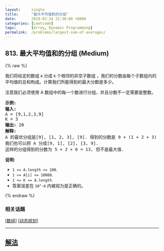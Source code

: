 ```yaml
---
layout:     single
title:      "最大平均值和的分组"
date:       2018-03-24 21:30:00 +0800
categories: [Leetcode]
tags:       [Array, Dynamic Programming]
permalink:  /problems/largest-sum-of-averages/
---
```


## 813. 最大平均值和的分组 (Medium)

{% raw %}

<p>我们将给定的数组&nbsp;<code>A</code>&nbsp;分成&nbsp;<code>K</code>&nbsp;个相邻的非空子数组 ，我们的分数由每个子数组内的平均值的总和构成。计算我们所能得到的最大分数是多少。</p>

<p>注意我们必须使用 A 数组中的每一个数进行分组，并且分数不一定需要是整数。</p>

<pre>
<strong>示例:</strong>
<strong>输入:</strong> 
A = [9,1,2,3,9]
K = 3
<strong>输出:</strong> 20
<strong>解释:</strong> 
A 的最优分组是[9], [1, 2, 3], [9]. 得到的分数是 9 + (1 + 2 + 3) / 3 + 9 = 20.
我们也可以把 A 分成[9, 1], [2], [3, 9].
这样的分组得到的分数为 5 + 2 + 6 = 13, 但不是最大值.
</pre>

<p><strong>说明: </strong></p>

<ul>
	<li><code>1 &lt;= A.length &lt;= 100</code>.</li>
	<li><code>1 &lt;= A[i] &lt;= 10000</code>.</li>
	<li><code>1 &lt;= K &lt;= A.length</code>.</li>
	<li>答案误差在&nbsp;<code>10^-6</code>&nbsp;内被视为是正确的。</li>
</ul>

{% endraw %}

### 相关话题
  [[数组](https://github.com/awesee/leetcode/tree/main/tag/array/README.md)]
  [[动态规划](https://github.com/awesee/leetcode/tree/main/tag/dynamic-programming/README.md)]

---

## [解法](https://github.com/awesee/leetcode/tree/main/problems/largest-sum-of-averages)
